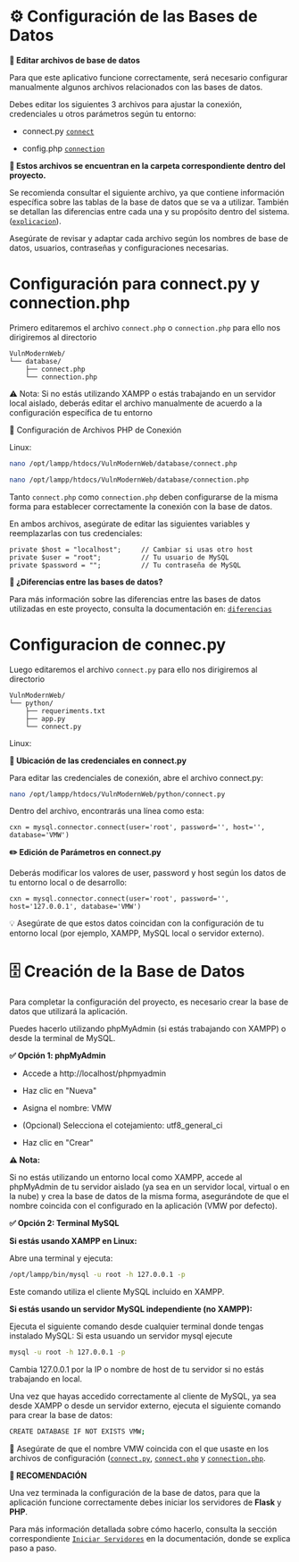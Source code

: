 # **⚙️ Configuración de las Bases de Datos**

**📝 Editar archivos de base de datos**

Para que este aplicativo funcione correctamente, será necesario configurar manualmente algunos archivos relacionados con las bases de datos.

Debes editar los siguientes 3 archivos para ajustar la conexión, credenciales u otros parámetros según tu entorno:

  * connect.py [`connect`](../../python/connect.py)

  * config.php [`connection`](../../database/config.php)


**📁 Estos archivos se encuentran en la carpeta correspondiente dentro del proyecto.**

Se recomienda consultar el siguiente archivo, ya que contiene información específica sobre las tablas de la base de datos que se va a utilizar.
También se detallan las diferencias entre cada una y su propósito dentro del sistema.([`explicacion`](../../docs/databases/explicacionbd.md)).

Asegúrate de revisar y adaptar cada archivo según los nombres de base de datos, usuarios, contraseñas y configuraciones necesarias.

# **Configuración para connect.py y connection.php**

Primero editaremos el archivo `connect.php` o `connection.php` para ello nos dirigiremos al directorio 

```
VulnModernWeb/
└── database/
    ├── connect.php
    └── connection.php
```

⚠️ Nota: Si no estás utilizando XAMPP o estás trabajando en un servidor local aislado, 
deberás editar el archivo manualmente de acuerdo a la configuración específica de tu entorno

🔧 Configuración de Archivos PHP de Conexión

Linux:

```bash
nano /opt/lampp/htdocs/VulnModernWeb/database/connect.php
```

```bash
nano /opt/lampp/htdocs/VulnModernWeb/database/connection.php
```
Tanto `connect.php` como `connection.php` deben configurarse de la misma forma para establecer correctamente la conexión con la base de datos.

En ambos archivos, asegúrate de editar las siguientes variables y reemplazarlas con tus credenciales:

```
private $host = "localhost";     // Cambiar si usas otro host
private $user = "root";          // Tu usuario de MySQL
private $password = "";          // Tu contraseña de MySQL
```
**📄 ¿Diferencias entre las bases de datos?**

Para más información sobre las diferencias entre las bases de datos utilizadas en este proyecto, consulta la documentación en:
[`diferencias`](../../docs/databases/explicacionbd.md)

# **Configuracion de connec.py**

 Luego editaremos el archivo `connect.py`  para ello nos dirigiremos al directorio 

```
VulnModernWeb/
└── python/
    ├── requeriments.txt
    ├── app.py
    └── connect.py
```

Linux:

**🔎 Ubicación de las credenciales en connect.py**

Para editar las credenciales de conexión, abre el archivo connect.py:

```bash
nano /opt/lampp/htdocs/VulnModernWeb/python/connect.py
```

Dentro del archivo, encontrarás una línea como esta:

```
cxn = mysql.connector.connect(user='root', password='', host='', database='VMW')
```

**✏️ Edición de Parámetros en connect.py**

Deberás modificar los valores de user, password y host según los datos de tu entorno local o de desarrollo:

```
cxn = mysql.connector.connect(user='root', password='', host='127.0.0.1', database='VMW')
```
💡 Asegúrate de que estos datos coincidan con la configuración de tu entorno local (por ejemplo, XAMPP, MySQL local o servidor externo).

# **🗄️ Creación de la Base de Datos**

Para completar la configuración del proyecto, es necesario crear la base de datos que utilizará la aplicación.

Puedes hacerlo utilizando phpMyAdmin (si estás trabajando con XAMPP) o desde la terminal de MySQL.

**✅ Opción 1: phpMyAdmin**

   * Accede a http://localhost/phpmyadmin

   * Haz clic en "Nueva"

   * Asigna el nombre: VMW

   * (Opcional) Selecciona el cotejamiento: utf8_general_ci

   * Haz clic en "Crear"

**⚠️ Nota:**

Si no estás utilizando un entorno local como XAMPP, accede al phpMyAdmin de tu servidor aislado (ya sea en un servidor local, virtual o en la nube) y crea la base de datos de la misma forma, asegurándote de que el nombre coincida con el configurado en la aplicación (VMW por defecto).

**✅ Opción 2: Terminal MySQL**

**Si estás usando XAMPP en Linux:**

Abre una terminal y ejecuta:

```bash
/opt/lampp/bin/mysql -u root -h 127.0.0.1 -p
```
Este comando utiliza el cliente MySQL incluido en XAMPP.

**Si estás usando un servidor MySQL independiente (no XAMPP):**

Ejecuta el siguiente comando desde cualquier terminal donde tengas instalado MySQL:
Si esta usuando un servidor mysql ejecute

```bash
mysql -u root -h 127.0.0.1 -p
```

Cambia 127.0.0.1 por la IP o nombre de host de tu servidor si no estás trabajando en local.

Una vez que hayas accedido correctamente al cliente de MySQL, ya sea desde XAMPP o desde un servidor externo, ejecuta el siguiente comando para crear la base de datos:

```bash
CREATE DATABASE IF NOT EXISTS VMW;
```
📌 Asegúrate de que el nombre VMW coincida con el que usaste en los archivos de configuración ([`connect.py`](../../python/connect.py), [`connect.php`](../../database/connect.php) y [`connection.php`](../../database/connection.php).

**🔔 RECOMENDACIÓN**

Una vez terminada la configuración de la base de datos, para que la aplicación funcione correctamente debes iniciar los servidores de **Flask** y **PHP**.

Para más información detallada sobre cómo hacerlo, consulta la sección correspondiente [`Iniciar Servidores`](../../docs/Iniciar_Servidores/start.md) en la documentación, donde se explica paso a paso.
